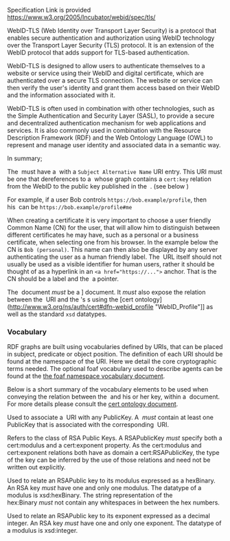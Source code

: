 Specification Link is provided https://www.w3.org/2005/Incubator/webid/spec/tls/ 

WebID-TLS (Web Identity over Transport Layer Security) is a protocol that enables secure authentication and authorization using WebID technology over the Transport Layer Security (TLS) protocol. It is an extension of the WebID protocol that adds support for TLS-based authentication.

WebID-TLS is designed to allow users to authenticate themselves to a website or service using their WebID and digital certificate, which are authenticated over a secure TLS connection. The website or service can then verify the user's identity and grant them access based on their WebID and the information associated with it.

WebID-TLS is often used in combination with other technologies, such as the Simple Authentication and Security Layer (SASL), to provide a secure and decentralized authentication mechanism for web applications and services. It is also commonly used in combination with the Resource Description Framework (RDF) and the Web Ontology Language (OWL) to represent and manage user identity and associated data in a semantic way.

In summary;

The [](https://www.w3.org/2005/Incubator/webid/spec/tls/#dfn-key_store%20%22Key_Store%22) must have a [](https://www.w3.org/2005/Incubator/webid/spec/tls/#dfn-certificate%20%22Certificate%22) with a `Subject Alternative Name` URI entry. This URI must be one that dereferences to a [](https://www.w3.org/2005/Incubator/webid/spec/tls/#dfn-webid_profile%20%22WebID_Profile%22) whose graph contains a `cert:key` relation from the WebID to the public key published in the  . (see below [](https://www.w3.org/2005/Incubator/webid/spec/tls/#the-webid-profile-document))

For example, if a user Bob controls `https://bob.example/profile`, then his [](https://www.w3.org/2005/Incubator/webid/spec/tls/#dfn-webid%20%22WebID%22) can be `https://bob.example/profile#me`

When creating a certificate it is very important to choose a user friendly Common Name (CN) for the user, that will allow him to distinguish between different certificates he may have, such as a personal or a business certificate, when selecting one from his browser. In the example below the CN is `Bob (personal)`. This name can then also be displayed by any server authenticating the user as a human friendly label. The [](https://www.w3.org/2005/Incubator/webid/spec/tls/#dfn-webid%20%22WebID%22) URL itself should not usually be used as a visible identifier for human users, rather it should be thought of as a hyperlink in an `<a href="https://...">` anchor. That is the CN should be a label and the [](https://www.w3.org/2005/Incubator/webid/spec/tls/#dfn-webid%20%22WebID%22) a pointer.

The [](https://www.w3.org/2005/Incubator/webid/spec/tls/#dfn-webid_profile%20%22WebID_Profile%22) document _must_ be a [](https://www.w3.org/2005/Incubator/webid/spec/tls/#bib-WEBID)] document. It _must_ also expose the relation between the [](https://www.w3.org/2005/Incubator/webid/spec/tls/#dfn-webid%20%22WebID%22) URI and the [](https://www.w3.org/2005/Incubator/webid/spec/tls/#dfn-subject%20%22Subject%22)'s [](https://www.w3.org/2005/Incubator/webid/spec/tls/#dfn-public_key%20%22public_key%22)s using the [cert ontology](http://www.w3.org/ns/auth/cert#dfn-webid_profile "WebID_Profile"]] as well as the standard `xsd` datatypes.

### Vocabulary

RDF graphs are built using vocabularies defined by URIs, that can be placed in subject, predicate or object position. The definition of each URI should be found at the namespace of the URI. Here we detail the core cryptographic terms needed. The optional foaf vocabulary used to describe agents can be found at the [the foaf namespace vocabulary document](http://xmlns.com/foaf/0.1/).

Below is a short summary of the vocabulary elements to be used when conveying the relation between the [](https://www.w3.org/2005/Incubator/webid/spec/tls/#dfn-subject%20%22Subject%22) and his or her key, within a [](https://www.w3.org/2005/Incubator/webid/spec/tls/#dfn-webid_profile%20%22WebID_Profile%22) document. For more details please consult the [cert ontology document](http://www.w3.org/ns/auth/cert).

[](http://www.w3.org/ns/auth/cert#key)

Used to associate a [](https://www.w3.org/2005/Incubator/webid/spec/tls/#dfn-webid%20%22WebID%22) URI with any PublicKey. A [](https://www.w3.org/2005/Incubator/webid/spec/tls/#dfn-webid_profile%20%22WebID_Profile%22) _must_ contain at least one PublicKey that is associated with the corresponding [](https://www.w3.org/2005/Incubator/webid/spec/tls/#dfn-webid%20%22WebID%22) URI.

[](http://www.w3.org/ns/auth/cert#RSAPublicKey)

Refers to the class of RSA Public Keys. A RSAPublicKey _must_ specify both a cert:modulus and a cert:exponent property. As the cert:modulus and cert:exponent relations both have as domain a cert:RSAPublicKey, the type of the key can be inferred by the use of those relations and need not be written out explicitly.

[](http://www.w3.org/ns/auth/cert#modulus)

Used to relate an RSAPublic key to its modulus expressed as a hexBinary. An RSA key _must_ have one and only one modulus. The datatype of a modulus is xsd:hexBinary. The string representation of the hex:Binary _must_ not contain any whitespaces in between the hex numbers.

[](http://www.w3.org/ns/auth/cert#exponent)

Used to relate an RSAPublic key to its exponent expressed as a decimal integer. An RSA key _must_ have one and only one exponent. The datatype of a modulus is xsd:integer.

